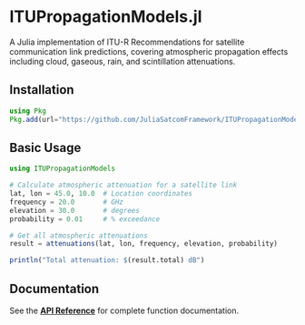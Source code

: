 # ITUPropagationModels.jl

A Julia implementation of ITU-R Recommendations for satellite communication link predictions, covering atmospheric propagation effects including cloud, gaseous, rain, and scintillation attenuations.

## Installation

```julia
using Pkg
Pkg.add(url="https://github.com/JuliaSatcomFramework/ITUPropagationModels.jl")
```

## Basic Usage

```julia
using ITUPropagationModels

# Calculate atmospheric attenuation for a satellite link
lat, lon = 45.0, 10.0  # Location coordinates
frequency = 20.0       # GHz
elevation = 30.0       # degrees
probability = 0.01     # % exceedance

# Get all atmospheric attenuations
result = attenuations(lat, lon, frequency, elevation, probability)

println("Total attenuation: $(result.total) dB")
```

## Documentation

See the **[API Reference](api/main.md)** for complete function documentation. 